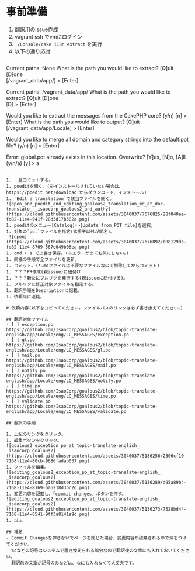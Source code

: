 # 事前準備

1. 翻訳用のissue作成
1. vagrant ssh でvmにログイン
1. `./Console/cake i18n extract` を実行
1. 以下の通り応対   
   ```
  Current paths: None
  What is the path you would like to extract?
  [Q]uit [D]one  
  [/vagrant_data/app/] > [Enter]
  
  Current paths: /vagrant_data/app/
  What is the path you would like to extract?
  [Q]uit [D]one  
  [D] > [Enter]
  
  Would you like to extract the messages from the CakePHP core? (y/n) 
  [n] > [Enter]
  What is the path you would like to output?
  [Q]uit  
  [/vagrant_data/app/Locale] > [Enter]
  
  Would you like to merge all domain and category strings into the default.pot file? (y/n) 
  [n] > [Enter]
  
  Error: global.pot already exists in this location. Overwrite? [Y]es, [N]o, [A]ll (y/n/a) 
  [y] > a
  
  ```   

1. 一旦コミットする。
1. poeditを開く。(※インストールされていない場合は、https://poedit.net/download からダウンロード、インストール)
1. `Edit a translation`で該当ファイルを開く。
  ![open_and_poedit_and_editing_goalous2_translation_md_at_doc-translate_ _isaocorp_goalous2_and_authy](https://cloud.githubusercontent.com/assets/3040037/7676825/28f040ae-fd82-11e4-941f-28d3d17b582a.png)   
1. poeditのメニュー[Catalog]->[Update from POT file]を選択。
1. 対象の`pot`ファイルを指定(拡張子以外が同名)。   
   ![open](https://cloud.githubusercontent.com/assets/3040037/7676892/b08129de-fd82-11e4-8769-567e049b06ea.png)   
1. cmd + s で上書き保存。(※エラーが出ても気にしない。)
1. 同様の手順で全ファイルを更新。
1. コミット。(*.moファイルは不要なファイルなので削除してからコミット)
1. ？？？PR作成(親issue)に紐付け
1. ？？？新たにプルリクを発行する(親issueに紐付ける)。
1. プルリクに修正対象ファイルを指定する。
1. 翻訳手順をDescriptionに記載。
1. 依頼先に連絡。

# 依頼内容(以下をコピってください。ファイルパスのリンクは必ず書き換えてください。)

## 翻訳対象ファイル
- [ ] exception.po  
https://github.com/IsaoCorp/goalous2/blob/topic-translate-english/app/Locale/eng/LC_MESSAGES/exception.po
- [ ] gl.po  
https://github.com/IsaoCorp/goalous2/blob/topic-translate-english/app/Locale/eng/LC_MESSAGES/gl.po
- [ ] mail.po  
https://github.com/IsaoCorp/goalous2/blob/topic-translate-english/app/Locale/eng/LC_MESSAGES/mail.po
- [ ] notify.po  
https://github.com/IsaoCorp/goalous2/blob/topic-translate-english/app/Locale/eng/LC_MESSAGES/notify.po
- [ ] time.po  
https://github.com/IsaoCorp/goalous2/blob/topic-translate-english/app/Locale/eng/LC_MESSAGES/time.po
- [ ] validate.po  
https://github.com/IsaoCorp/goalous2/blob/topic-translate-english/app/Locale/eng/LC_MESSAGES/validate.po

## 翻訳の手順

1. 上記のリンクをクリック。
1. 編集ボタンをクリック。  
![goalous2_exception_po_at_topic-translate-english_ _isaocorp_goalous2](https://cloud.githubusercontent.com/assets/3040037/5136256/2306cf10-7168-11e4-80cb-9686fadab037.png)   
1. ファイルを編集。  
![editing_goalous2_exception_po_at_topic-translate-english_ _isaocorp_goalous2](https://cloud.githubusercontent.com/assets/3040037/5136289/d95a89b4-7168-11e4-8169-ba5218d3bc2d.png)
1. 変更内容を記載し、「commit changes」ボタンを押す。  
![editing_goalous2_exception_po_at_topic-translate-english_ _isaocorp_goalous2](https://cloud.githubusercontent.com/assets/3040037/5136273/7528bd44-7168-11e4-8541-9ff3a8141e9d.png)   
1. 以上

## 補足
- Commit Changesを押さないでページを閉じた場合、変更内容が破棄されるので気をつけてください。
- %sなどの記号はシステムで置き換えられる部分なので翻訳後の文章にも入れておいてください。
- 翻訳前の文章が記号のみなどは、なにも入れなくて大丈夫です。
